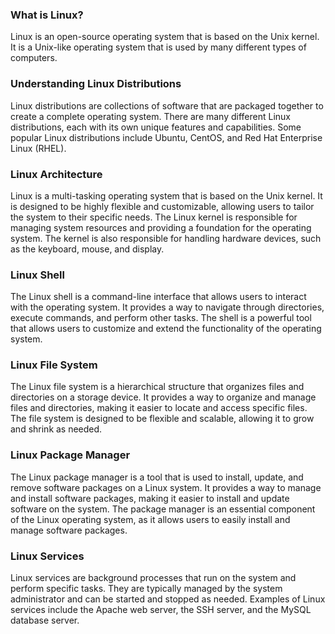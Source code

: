 ### What is Linux?
Linux is an open-source operating system that is based on the Unix kernel.
It is a Unix-like operating system that is used by many different types of computers.

### Understanding Linux Distributions
Linux distributions are collections of software that are packaged together to create a complete operating system.
There are many different Linux distributions, each with its own unique features and capabilities.
Some popular Linux distributions include Ubuntu, CentOS, and Red Hat Enterprise Linux (RHEL).

### Linux Architecture
Linux is a multi-tasking operating system that is based on the Unix kernel.
It is designed to be highly flexible and customizable, allowing users to tailor the system to their specific needs.
The Linux kernel is responsible for managing system resources and providing a foundation for the operating system.
The kernel is also responsible for handling hardware devices, such as the keyboard, mouse, and display.

### Linux Shell
The Linux shell is a command-line interface that allows users to interact with the operating system.
It provides a way to navigate through directories, execute commands, and perform other tasks.
The shell is a powerful tool that allows users to customize and extend the functionality of the operating system.

### Linux File System
The Linux file system is a hierarchical structure that organizes files and directories on a storage device.
It provides a way to organize and manage files and directories, making it easier to locate and access specific files.
The file system is designed to be flexible and scalable, allowing it to grow and shrink as needed.

### Linux Package Manager
The Linux package manager is a tool that is used to install, update, and remove software packages on a Linux system.
It provides a way to manage and install software packages, making it easier to install and update software on the system.
The package manager is an essential component of the Linux operating system, as it allows users to easily install and manage software packages.

### Linux Services
Linux services are background processes that run on the system and perform specific tasks.
They are typically managed by the system administrator and can be started and stopped as needed.
Examples of Linux services include the Apache web server, the SSH server, and the MySQL database server.